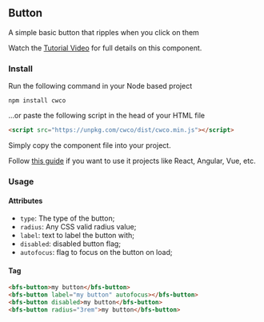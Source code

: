## Button

A simple basic button that ripples when you click on them

Watch the [Tutorial Video](https://youtu.be/TviSvzcUc3M) for full details on this component.

### Install

Run the following command in your Node based project

```
npm install cwco
```

...or paste the following script in the head of your HTML file

```html 
<script src="https://unpkg.com/cwco/dist/cwco.min.js"></script>
```

Simply copy the component file into your project.

Follow [this guide](https://cwco.io/documentation/getting-started) if you want to use it projects like React, Angular, Vue, etc.

### Usage

#### Attributes

- `type`: The type of the button;
- `radius`: Any CSS valid radius value;
- `label`: text to label the button with;
- `disabled`: disabled button flag;
- `autofocus`: flag to focus on the button on load;

#### Tag

```html
<bfs-button>my button</bfs-button>
<bfs-button label="my button" autofocus></bfs-button>
<bfs-button disabled>my button</bfs-button>
<bfs-button radius="3rem">my button</bfs-button>
```
